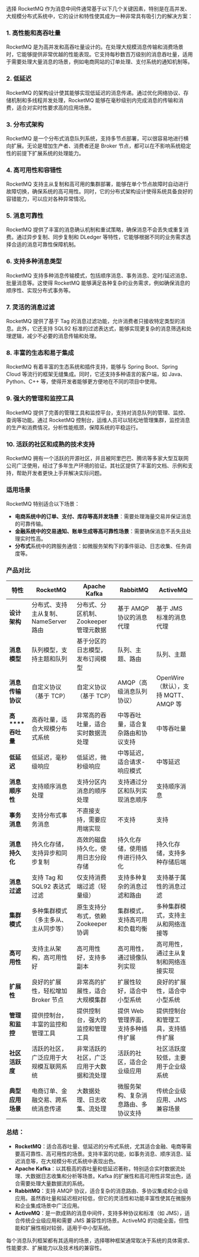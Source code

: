 选择 RocketMQ 作为消息中间件通常基于以下几个关键因素，特别是在高并发、大规模分布式系统中，它的设计和特性使其成为一种非常具有吸引力的解决方案：

### 1. **高性能和高**吞吐量

RocketMQ 是为高并发和高吞吐量设计的。在处理大规模消息传输和消费场景时，它能够提供非常优越的性能表现。它支持每秒数百万级别的消息吞吐量，适用于需要处理大量消息的场景，例如电商网站的订单处理、支付系统的通知机制等。

### 2. **低延迟**

RocketMQ 的架构设计使其能够实现低延迟的消息传递。通过优化网络协议、存储机制和多线程并发处理，RocketMQ 能够在毫秒级别内完成消息的传输和消费，适合对实时性要求高的应用场景。

### 3. **分布式架构**

RocketMQ 是一个分布式消息队列系统，支持多节点部署，可以很容易地进行横向扩展。无论是增加生产者、消费者还是 Broker 节点，都可以在不影响系统稳定性的前提下扩展系统的处理能力。

### 4. **高可用性**和容错性

RocketMQ 支持主从复制和高可用的集群部署，能够在单个节点故障时自动进行故障切换，确保系统的高可用性。同时，它的分布式架构设计使得系统具备良好的容错能力，可以应对各种异常情况。

### 5. **消息可靠性**

RocketMQ 提供了丰富的消息确认机制和重试策略，确保消息不会丢失或重复消费。通过异步复制、同步复制和 DLedger 等特性，它能够根据不同的业务需求选择合适的消息可靠性保障机制。

### 6. **支持多种消息类型**

RocketMQ 支持多种消息传输模式，包括顺序消息、事务消息、定时/延迟消息、批量消息等。这使得 RocketMQ 能够满足各种复杂的业务需求，例如确保消息的顺序性、实现分布式事务等。

### 7. **灵活的消息过滤**

RocketMQ 提供了基于 Tag 的消息过滤功能，允许消费者只接收特定类型的消息。此外，它还支持 SQL92 标准的过滤表达式，能够实现更复杂的消息筛选和处理逻辑，减少不必要的消息传输和处理。

### 8. **丰富的生态和易于集成**

RocketMQ 有着丰富的生态系统和插件支持，能够与 Spring Boot、Spring Cloud 等流行的框架无缝集成。同时，它还支持多种语言的客户端，如 Java、Python、C++ 等，使得开发者能够更方便地在不同的项目中使用。

### 9. **强大的管理和监控工具**

RocketMQ 提供了完善的管理工具和监控平台，支持对消息队列的管理、监控、查询等功能。通过 RocketMQ 控制台，运维人员可以轻松地管理集群，监控消息的生产和消费情况，分析性能瓶颈，保障系统的平稳运行。

### 10. **活跃的社区和成熟的技术支持**

RocketMQ 拥有一个活跃的开源社区，并且被阿里巴巴、腾讯等多家大型互联网公司广泛使用，经过了多年生产环境的验证。其社区提供了丰富的文档、示例和支持，帮助开发者更快上手并解决实际问题。

### 适用场景

RocketMQ 特别适合以下场景：

- **电商系统中的订单、支付、库存等高并发场景**：需要处理海量交易并保证消息的可靠传输。
- **金融系统中的交易通知、账单生成等高可靠性场景**：需要确保消息不丢失且处理实时性高。
- **分布式**系统中的跨服务通信：如微服务架构下的事件驱动、日志收集、任务调度等。

### 产品对比

| 特性             | **RocketMQ**                           | **Apache Kafka**                         | **RabbitMQ**                         | **ActiveMQ**                         |
| ---------------- | -------------------------------------- | ---------------------------------------- | ------------------------------------ | ------------------------------------ |
| **设计架构**     | 分布式、支持主从复制、NameServer 路由  | 分布式、分区机制、Zookeeper 管理元数据   | 基于 AMQP 协议的消息代理             | 基于 JMS 标准的消息代理              |
| **消息模型**     | 队列模型，支持主题和队列               | 基于分区的日志模型，发布订阅模型         | 队列、主题、路由                     | 队列、主题                           |
| **消息传输协议** | 自定义协议（基于 TCP）                 | 自定义协议（基于 TCP）                   | AMQP（高级消息队列协议）             | OpenWire（默认），支持 MQTT、AMQP 等 |
| **高****吞吐量** | 高吞吐量，适合大规模分布式系统         | 非常高的吞吐量，适合实时数据流处理       | 中等吞吐量，适合复杂路由和协议支持   | 中等吞吐量                           |
| **低延迟**       | 低延迟，毫秒级响应                     | 低延迟，微秒级响应                       | 中等延迟，适合请求-响应模式          | 中等延迟                             |
| **消息顺序性**   | 支持顺序消息处理                       | 支持分区内消息的顺序处理                 | 支持通过分区和队列实现消息顺序       | 支持顺序消息                         |
| **事务消息**     | 支持分布式事务消息                     | 不直接支持，需要应用端实现               | 不支持                               | 支持                                 |
| **消息持久化**   | 持久化存储，支持异步和同步复制         | 高效的磁盘持久化，使用日志分段存储       | 持久化存储，使用插件进行持久化       | 持久化存储，支持多种存储后端         |
| **消息过滤**     | 支持 Tag 和 SQL92 表达式过滤           | 仅支持消费端过滤（轻量级）               | 支持多种复杂的消息过滤和路由         | 支持基于属性的消息过滤               |
| **集群模式**     | 多种集群模式（多主多从、主从同步等）   | 原生支持分布式，依赖 Zookeeper 协调      | 集群模式，支持高可用和负载均衡       | 多种集群模式，支持主从和网络连接等   |
| **高可用性**     | 支持主从架构，高可用性好               | 高可用性好，支持多副本                   | 高可用性，通过镜像队列实现           | 高可用性，通过主从复制和网络连接实现 |
| **扩展性**       | 良好的扩展性，轻松增加 Broker 节点     | 非常高的扩展性，适合大规模集群           | 扩展性较好，适合中小型系统           | 良好的扩展性，适合中小型系统         |
| **管理和监控**   | 提供控制台，丰富的监控和管理工具       | 提供控制台，强大的监控和管理工具         | 提供 Web 管理界面，支持多种插件扩展  | 提供控制台和管理工具，支持插件扩展   |
| **社区活跃度**   | 活跃的社区，广泛应用于大规模互联网系统 | 非常活跃的社区，广泛应用于大数据和流处理 | 活跃的社区，适合企业级应用           | 社区活跃度较低，主要用于企业级系统   |
| **典型应用场景** | 电商订单、金融交易、跨系统消息传递     | 大数据处理、日志收集、流处理             | 微服务架构、复杂消息路由、多协议支持 | 传统企业级应用、JMS 兼容场景         |

### 总结：

- **RocketMQ**：适合高吞吐量、低延迟的分布式系统，尤其适合金融、电商等需要高可靠性、高可用性的场景。支持丰富的功能，如事务消息、顺序消息、延迟消息等，在大规模分布式系统中表现出色。
- **Apache Kafka**：以其极高的吞吐量和低延迟著称，特别适合实时数据流处理、大数据日志收集和分析等场景。Kafka 的扩展性和高可用性非常出色，适合需要处理大量数据流的系统。
- **RabbitMQ**：支持 AMQP 协议，适合复杂的消息路由、多协议集成和企业级应用。虽然吞吐量和延迟相对较低，但它的灵活性和功能丰富性使其在微服务和企业集成场景中广泛应用。
- **ActiveMQ**：是一款成熟的消息中间件，支持多种协议和标准（如 JMS），适合传统企业级应用和需要 JMS 兼容性的场景。ActiveMQ 的功能全面，但性能和扩展性相对较弱，适用于中小型系统。

每个消息队列框架都有其适用的场景，选择哪种框架通常取决于系统的具体需求、性能要求、扩展能力以及技术栈的兼容性。